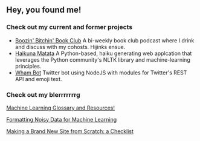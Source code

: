 ## Hey, you found me!

### Check out my current and former projects

- [Boozin' Bitchin' Book Club](http://www.b3cpod.com)
	A bi-weekly book club podcast where I drink and discuss with my cohosts. Hijinks ensue.	
- [Haikuna Matata](https://haikuna-matata.herokuapp.com)
	A Python-based, haiku generating web applcation that leverages the Python community's NLTK library and machine-learning principles.
- [Wham Bot](https://twitter.com/12daysofwham)
	Twitter bot using NodeJS with modules for Twitter's REST API and emoji text.

### Check out my blerrrrrrrg

[Machine Learning Glossary and Resources!](_posts/2018-09-20-Machine-Learning-Glossary-and-Resources.md)

[Formatting Noisy Data for Machine Learning](_posts/2018-10-16-Formatting-Noisy-Data-for-Machine-Learning.md)

[Making a Brand New Site from Scratch: a Checklist](_posts/2019-08-31-Making-A-Brand-New-Site-Checklist.md)